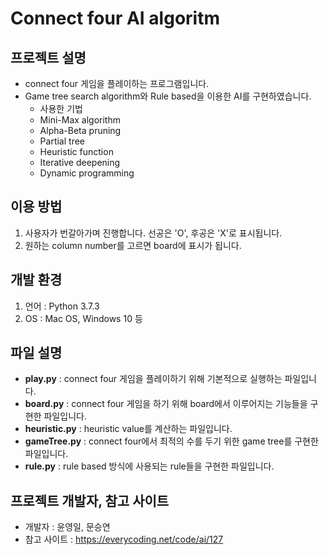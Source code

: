 Connect four AI algoritm
========================


## 프로젝트 설명
- connect four 게임을 플레이하는 프로그램입니다.
- Game tree search algorithm와 Rule based을 이용한 AI를 구현하였습니다.
    * 사용한 기법    
  - Mini-Max algorithm
  - Alpha-Beta pruning
  - Partial tree
  - Heuristic function
  - Iterative deepening
  - Dynamic programming




## 이용 방법
1. 사용자가 번갈아가며 진행합니다. 선공은 'O', 후공은 'X'로 표시됩니다.
2. 원하는 column number를 고르면 board에 표시가 됩니다.



## 개발 환경
1. 언어 : Python 3.7.3
2. OS : Mac OS, Windows 10 등



## 파일 설명
- **play.py** : connect four 게임을 플레이하기 위해 기본적으로 실행하는 파일입니다.
- **board.py** : connect four 게임을 하기 위해 board에서 이루어지는 기능들을 구현한 파일입니다.
- **heuristic.py** : heuristic value를 계산하는 파일입니다.
- **gameTree.py** : connect four에서 최적의 수를 두기 위한 game tree를 구현한 파일입니다.
- **rule.py** : rule based 방식에 사용되는 rule들을 구현한 파일입니다.  
  
  
## 프로젝트 개발자, 참고 사이트
- 개발자 : 윤영일, 문승연
- 참고 사이트 : https://everycoding.net/code/ai/127


